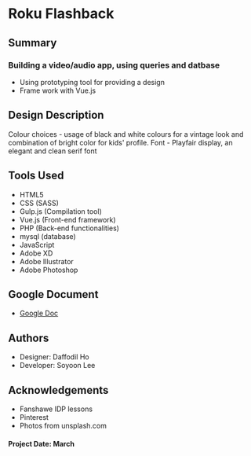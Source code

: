 # Roku Flashback


## Summary
### Building a video/audio app, using queries and datbase 
* Using prototyping tool for providing a design
* Frame work with Vue.js

## Design Description
 Colour choices - usage of black and white colours for a vintage look and combination of bright color for kids' profile.
 Font - Playfair display, an elegant and clean serif font

## Tools Used
* HTML5
* CSS (SASS)
* Gulp.js (Compilation tool)
* Vue.js (Front-end framework)
* PHP (Back-end functionalities)
* mysql (database)
* JavaScript
* Adobe XD
* Adobe Illustrator
* Adobe Photoshop

## Google Document
* [Google Doc](https://docs.google.com/document/d/17EWQWVDNswf-EGNF5NL3AXqPF4pXvoJWidB756JZ_Lg/edit?usp=sharing)

## Authors
* Designer: Daffodil Ho
* Developer: Soyoon Lee

## Acknowledgements
* Fanshawe IDP lessons
* Pinterest
* Photos from unsplash.com

#### Project Date: March
